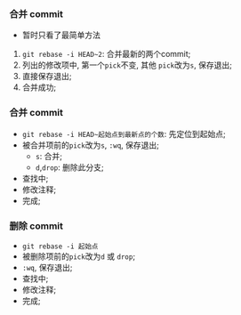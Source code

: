 ### 合并 commit
* 暂时只看了最简单方法
1. `git rebase -i HEAD~2`: 合并最新的两个commit;
2. 列出的修改项中, 第一个`pick`不变, 其他 `pick`改为`s`, 保存退出;
3. 直接保存退出;
4. 合并成功;

### 合并 commit
* `git rebase -i HEAD~起始点到最新点的个数`: 先定位到起始点;
* 被合并项前的`pick`改为`s`, `:wq`, 保存退出;
    * `s`: 合并;
    * `d`,`drop`: 删除此分支;
* 查找中;
* 修改注释;
* 完成;


### 删除 commit
* `git rebase -i 起始点`
* 被删除项前的`pick`改为`d` 或 `drop`;
* `:wq`, 保存退出;
* 查找中;
* 修改注释;
* 完成;